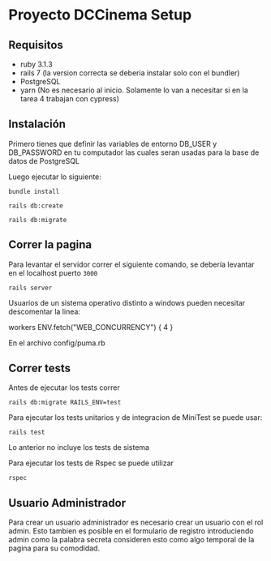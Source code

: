 # Proyecto DCCinema Setup

## Requisitos
* ruby 3.1.3
* rails 7 (la version correcta se deberia instalar solo con el bundler)
* PostgreSQL
* yarn (No es necesario al inicio. Solamente lo van a necesitar si en la tarea 4 trabajan con cypress)

## Instalación

Primero tienes que definir las variables de entorno DB_USER y DB_PASSWORD  en tu computador las cuales seran usadas para la base de datos de PostgreSQL

Luego ejecutar lo siguiente:

```
bundle install
```

```
rails db:create
```

```
rails db:migrate
```


## Correr la pagina

Para levantar el servidor correr el siguiente comando, se debería levantar en el localhost puerto ```3000```

```
rails server
```

Usuarios de un sistema operativo distinto a windows pueden necesitar descomentar la linea:

workers ENV.fetch("WEB_CONCURRENCY") { 4 }

En el archivo config/puma.rb
## Correr tests
Antes de ejecutar los tests correr
```
rails db:migrate RAILS_ENV=test
```

Para ejecutar los tests unitarios y de integracion de MiniTest se puede usar:

```
rails test
```

Lo anterior no incluye los tests de sistema

Para ejecutar los tests de Rspec se puede utilizar
```
rspec
```
## Usuario Administrador
Para crear un usuario administrador es necesario crear un usuario con el rol admin.
Esto tambien es posible en el formulario de registro introduciendo admin como la palabra secreta consideren esto como algo temporal de la pagina para su comodidad.